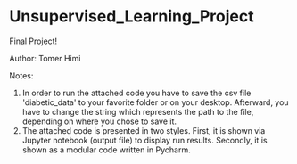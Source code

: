 # Unsupervised_Learning_Project

Final Project!

Author: Tomer Himi 

Notes:
1) In order to run the attached code you have to save the csv file 'diabetic_data' to your favorite folder or on your desktop.           Afterward, you have to change the string which represents the path to the file, depending on where you chose to save it.
2) The attached code is presented in two styles. First, it is shown via Jupyter notebook (output file) to display run results. Secondly, it is shown as a modular code written in Pycharm.


